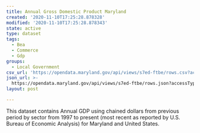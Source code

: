 ```yaml
---
title: Annual Gross Domestic Product Maryland
created: '2020-11-10T17:25:28.878328'
modified: '2020-11-10T17:25:28.878343'
state: active
type: dataset
tags:
  - Bea
  - Commerce
  - Gdp
groups:
  - Local Government
csv_url: 'https://opendata.maryland.gov/api/views/s7ed-ftbe/rows.csv?accessType=DOWNLOAD'
json_url: >-
  https://opendata.maryland.gov/api/views/s7ed-ftbe/rows.json?accessType=DOWNLOAD
layout: post

---
```

This dataset contains Annual GDP using chained dollars from previous period by sector from 1997 to present (most recent as reported by U.S. Bureau of Economic Analysis) for Maryland and United States.
